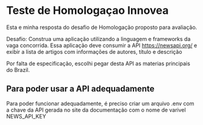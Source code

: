 # Teste de Homologaçao Innovea

Esta e minha resposta do desafio de Homologação proposto para avaliação.

Desafio: Construa uma aplicação utilizando a linguagem e frameworks da vaga concorrida. Essa aplicação deve consumir a API https://newsapi.org/ e exibir a lista de artigos com informações de autores, título e descrição

Por falta de especificação, escolhi pegar desta API as materias principais do Brazil.

## Para poder usar a API adequadamente

Para poder funcionar adequadamente, é preciso criar um arquivo .env com a chave da API gerada no site da documentação com o nome de varivel NEWS_API_KEY
